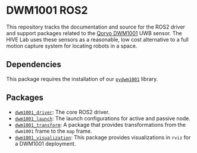 # DWM1001 ROS2

This repository tracks the documentation and source for the ROS2 driver and support packages related to the [Qorvo DWM1001](https://www.qorvo.com/products/p/DWM1001-DEV) UWB sensor.
The HIVE Lab uses these sensors as a reasonable, low cost alternative to a full motion capture system for locating robots in a space.

## Dependencies

This package requires the installation of our [`pydwm1001`](https://github.com/the-hive-lab/pydwm1001) library.

## Packages

- [`dwm1001_driver`](dwm1001_driver/README.md): The core ROS2 driver.
- [`dwm1001_launch`](dwm1001_launch/README.md): The launch configurations for active and passive node.
- [`dwm1001_transform`](dwm1001_transform/README.md): A package that provides transformations from the `dwm1001` frame to the `map` frame.
- [`dwm1001_visualization`](dwm1001_visualization/README.md): This package provides visualizations in `rviz` for a DWM1001 deployment.